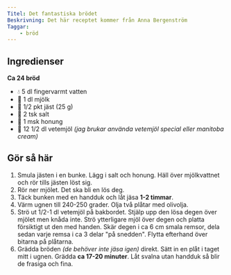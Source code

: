 ```yaml
---
Titel: Det fantastiska brödet
Beskrivning: Det här receptet kommer från Anna Bergenström
Taggar:
    - bröd
---
```


## Ingredienser

**Ca 24 bröd**

- :droplet: 5 dl fingervarmt vatten
- :milk_glass: 1 dl mjölk
- :mushroom: 1/2 pkt jäst (25 g)
- :salt: 2 tsk salt
- :honey_pot: 1 msk honung
- 🌾 12 1/2 dl vetemjöl _(jag brukar använda vetemjöl special eller manitoba cream)_

## Gör så här

1. Smula jästen i en bunke. Lägg i salt och honung. Häll över mjölkvattnet och rör tills jästen löst sig.
2. Rör ner mjölet. Det ska bli en lös deg.
3. Täck bunken med en handduk och låt jäsa **1-2 timmar**.
4. Värm ugnen till 240-250 grader. Olja två plåtar med olivolja.
5. Strö ut 1/2-1 dl vetemjöl på bakbordet. Stjälp upp den lösa degen över mjölet men knåda inte. Strö ytterligare mjöl över degen och platta försiktigt ut den med handen. Skär degen i ca 6 cm smala remsor, dela sedan varje remsa i ca 3 delar "på snedden". Flytta efterhand över bitarna på plåtarna.
6. Grädda bröden _(de behöver inte jäsa igen)_ direkt. Sätt in en plåt i taget mitt i ugnen. Grädda **ca 17-20 minuter**. Låt svalna utan handduk så blir de frasiga och fina.
